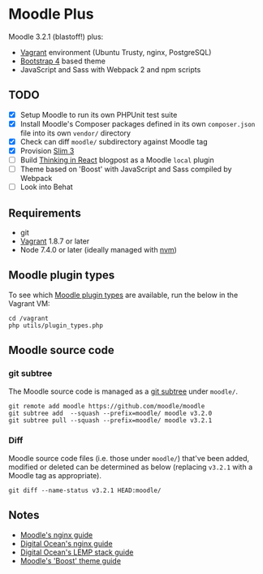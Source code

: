 # Moodle Plus

Moodle 3.2.1 (blastoff!) plus:

- [Vagrant](https://www.vagrantup.com/) environment (Ubuntu Trusty, nginx, PostgreSQL)
- [Bootstrap 4](https://v4-alpha.getbootstrap.com/) based theme
- JavaScript and Sass with Webpack 2 and npm scripts

## TODO

- [x] Setup Moodle to run its own PHPUnit test suite
- [x] Install Moodle's Composer packages defined in its own `composer.json` file into its own `vendor/` directory
- [x] Check can diff `moodle/` subdirectory against Moodle tag
- [x] Provision [Slim 3](https://www.slimframework.com/)
- [ ] Build [Thinking in React](https://facebook.github.io/react/docs/thinking-in-react.html) blogpost as a Moodle `local` plugin
- [ ] Theme based on 'Boost' with JavaScript and Sass compiled by Webpack
- [ ] Look into Behat

## Requirements

* git
* [Vagrant](https://www.vagrantup.com/) 1.8.7 or later
* Node 7.4.0 or later (ideally managed with [nvm](https://github.com/creationix/nvm))

## Moodle plugin types

To see which [Moodle plugin types](https://docs.moodle.org/dev/Plugin_types) are available, run the below in the Vagrant VM:

```
cd /vagrant
php utils/plugin_types.php
```

## Moodle source code

### git subtree

The Moodle source code is managed as a [git subtree](https://blogs.atlassian.com/2013/05/alternatives-to-git-submodule-git-subtree/) under `moodle/`.

```
git remote add moodle https://github.com/moodle/moodle
git subtree add  --squash --prefix=moodle/ moodle v3.2.0
git subtree pull --squash --prefix=moodle/ moodle v3.2.1
```

### Diff

Moodle source code files (i.e. those under `moodle/`) that've been added, modified or deleted can be determined as below (replacing `v3.2.1` with a Moodle tag as appropriate).

```
git diff --name-status v3.2.1 HEAD:moodle/
```

## Notes

* [Moodle's nginx guide](https://docs.moodle.org/32/en/Nginx)
* [Digital Ocean's nginx guide](https://www.digitalocean.com/community/tutorials/how-to-set-up-nginx-server-blocks-virtual-hosts-on-ubuntu-14-04-lts)
* [Digital Ocean's LEMP stack guide](https://www.digitalocean.com/community/tutorials/how-to-install-linux-nginx-mysql-php-lemp-stack-on-ubuntu-14-04)
* [Moodle's 'Boost' theme guide](https://docs.moodle.org/dev/Creating_a_theme_based_on_boost)
